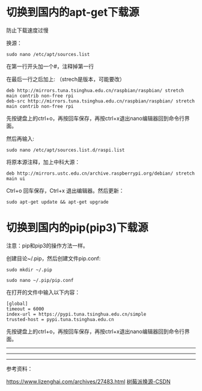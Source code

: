 # 切换到国内的apt-get下载源
防止下载速度过慢

换源：
```
sudo nano /etc/apt/sources.list
```
在第一行开头加一个#，注释掉第一行

在最后一行之后加上: （strech是版本，可能要改）
```
deb http://mirrors.tuna.tsinghua.edu.cn/raspbian/raspbian/ stretch main contrib non-free rpi
deb-src http://mirrors.tuna.tsinghua.edu.cn/raspbian/raspbian/ stretch main contrib non-free rpi
```
先按键盘上的ctrl+o，再按回车保存，再按ctrl+x退出nano编辑器回到命令行界面。

然后再输入:
```
sudo nano /etc/apt/sources.list.d/raspi.list
```
将原本源注释，加上中科大源：
```
deb http://mirrors.ustc.edu.cn/archive.raspberrypi.org/debian/ stretch main ui
```
Ctrl+o 回车保存，Ctrl+x 退出编辑器。然后更新：
```
sudo apt-get update && apt-get upgrade
```


# 切换到国内的pip(pip3)下载源

注意：pip和pip3的操作方法一样。

创建目论~/.pip，然后创建文件pip.conf:
```
sudo mkdir ~/.pip

sudo nano ~/.pip/pip.conf
```
在打开的文件中输入以下内容：
```
[global]
timeout = 6000
index-url = https://pypi.tuna.tsinghua.edu.cn/simple
trusted-host = pypi.tuna.tsinghua.edu.cn
```
先按键盘上的ctrl+o，再按回车保存，再按ctrl+x退出nano编辑器回到命令行界面。

***
***
***
参考资料：

https://www.lizenghai.com/archives/27483.html
[树莓派换源-CSDN](https://blog.csdn.net/weixin_40973138/article/details/84141281)
